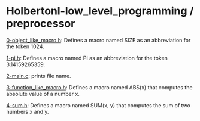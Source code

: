 # Holbertonl-low_level_programming / preprocessor


[0-object_like_macro.h](https://github.com/jGohan-cpu/holbertonschool-low_level_programming/blob/master/preprocessor/0-object_like_macro.h): Defines a macro named SIZE as an abbreviation for the token 1024.

[1-pi.h](https://github.com/jGohan-cpu/holbertonschool-low_level_programming/blob/master/preprocessor/1-pi.h): Defines a macro named PI as an abbreviation for the token 3.14159265359.

[2-main.c](https://github.com/jGohan-cpu/holbertonschool-low_level_programming/blob/master/preprocessor/2-main.c): prints file name. 

[3-function_like_macro.h](https://github.com/jGohan-cpu/holbertonschool-low_level_programming/blob/master/preprocessor/3-function_like_macro.h): Defines a macro named ABS(x) that computes the absolute value of a number x.

[4-sum.h](https://github.com/jGohan-cpu/holbertonschool-low_level_programming/blob/master/preprocessor/4-sum.h): Defines a macro named SUM(x, y) that computes the sum of two numbers x and y.
